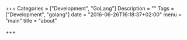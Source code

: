 +++
Categories = ["Development", "GoLang"]
Description = ""
Tags = ["Development", "golang"]
date = "2016-06-26T16:18:37+02:00"
menu = "main"
title = "about"

+++

